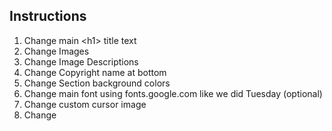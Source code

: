 ## Instructions

1. Change main \<h1> title text
2. Change Images
3. Change Image Descriptions
4. Change Copyright name at bottom
5. Change Section background colors
6. Change main font using fonts.google.com like we did Tuesday (optional)
7. Change custom cursor image
8. Change <title> in html <head> element
9. Change the image for the "seamless background" (search google for this) in css body {}
10. change border size/color in #header, #main, and #footer
